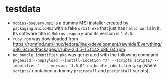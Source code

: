 # testdata

- `mobius-osquery.msi` is a dummy MSI installer created by `packaging.BuildMSI` with a fake `orbit.exe` that just has `hello world` in it. Its software title is `Mobius osquery` and its version is `1.0.0`.
- `ruby.rpm` was downloaded from <https://rpmfind.net/linux/fedora/linux/development/rawhide/Everything/x86_64/os/Packages/r/ruby-3.3.5-15.fc42.x86_64.rpm>.
- `no_bundle_identifier.pkg` was generated with the following command `pkgbuild --nopayload --install-location "/" --scripts scripts/ --identifier ' ' --version '1.0.0' no_bundle_identifier.pkg` (where `scripts/` contained a dummy `preinstall` and `postinstall` scripts).
